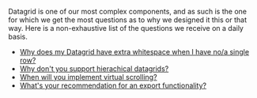 Datagrid is one of our most complex components, and as such is the one for which we get the most questions
as to why we designed it this or that way. Here is a non-exhaustive list of the questions we receive on a daily basis.

* [Why does my Datagrid have extra whitespace when I have no/a single row?](Datagrid-minimum-height)
* [Why don't you support hierachical datagrids?](Hierarchical-datagrid)
* [When will you implement virtual scrolling?](Datagrid-virtual-scrolling)
* [What's your recommendation for an export functionality?](Datagrid-export)